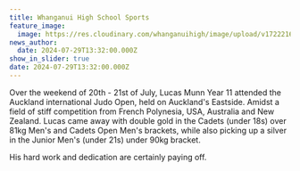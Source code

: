 ```yaml
---
title: Whanganui High School Sports
feature_image:
  image: https://res.cloudinary.com/whanganuihigh/image/upload/v1722216810/News/Lucas_Munn.jpg
news_author:
  date: 2024-07-29T13:32:00.000Z
show_in_slider: true
date: 2024-07-29T13:32:00.000Z
---
```

Over the weekend of 20th - 21st of July, Lucas Munn Year 11 attended the Auckland international Judo Open, held on Auckland's Eastside. Amidst a field of stiff competition from French Polynesia, USA, Australia and New Zealand. Lucas came away with double gold in the Cadets (under 18s) over 81kg Men's and Cadets Open Men's brackets, while also picking up a silver in the Junior Men's (under 21s) under 90kg bracket.

His hard work and dedication are certainly paying off.
